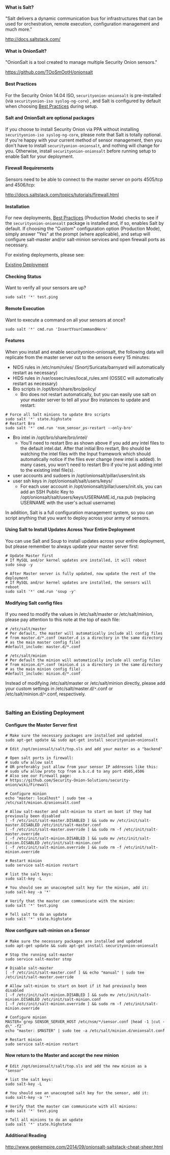 #### What is Salt? ####

"Salt delivers a dynamic communication bus for infrastructures that can be used for orchestration, remote execution, configuration management and much more."

http://docs.saltstack.com/

#### What is OnionSalt? ####

"OnionSalt is a tool created to manage multiple Security Onion sensors."

https://github.com/TOoSmOotH/onionsalt

#### Best Practices
For the Security Onion 14.04 ISO, `securityonion-onionsalt` is pre-installed (via `securityonion-iso syslog-ng-core`) , and Salt is configured by default when choosing [Best Practices](https://github.com/Security-Onion-Solutions/security-onion/wiki/Best-Practices) during setup.

#### Salt and OnionSalt are optional packages ####
If you choose to install Security Onion via PPA without installing `securityonion-iso syslog-ng-core`, please note that Salt is totally optional.  If you're happy with your current method of sensor management, then you don't have to install `securityonion-onionsalt`, and nothing will change for you.  Otherwise, install `securityonion-onionsalt` before running setup to enable Salt for your deployment.

#### Firewall Requirements ####

Sensors need to be able to connect to the master server on ports 4505/tcp and 4506/tcp:

http://docs.saltstack.com/topics/tutorials/firewall.html

#### Installation ####
For new deployments, [Best Practices](https://github.com/Security-Onion-Solutions/security-onion/wiki/Best-Practices) (Production Mode) checks to see if the `securityonion-onionsalt` package is installed and, if so, enables Salt by default.  If choosing the "Custom" configuration option (Production Mode), simply answer "Yes" at the prompt (where applicable), and setup will configure salt-master and/or salt-minion services and open firewall ports as necessary.

For existing deployments, please see:

[Existing Deployment](Salt#salting-an-existing-deployment)

#### Checking Status ####
Want to verify all your sensors are up?
```
sudo salt '*' test.ping
```

#### Remote Execution ####
Want to execute a command on all your sensors at once?
```
sudo salt '*' cmd.run 'InsertYourCommandHere'
```

#### Features ####
When you install and enable securityonion-onionsalt, the following data will replicate from the master server out to the sensors every 15 minutes:

  * NIDS rules in /etc/nsm/rules/ (Snort/Suricata/barnyard will automatically restart as necessary)
  * HIDS rules in /var/ossec/rules/local\_rules.xml (OSSEC will automatically restart as necessary)
  * Bro scripts in /opt/bro/share/bro/policy/
    * Bro does not restart automatically, but you can easily use salt on your master server to tell all your Bro instances to update and restart:
```
# Force all Salt minions to update Bro scripts
sudo salt '*' state.highstate
# Restart Bro
sudo salt '*' cmd.run 'nsm_sensor_ps-restart --only-bro'
```
  * Bro intel in /opt/bro/share/bro/intel/
    * You'll need to restart Bro as shown above if you add any intel files to the default intel.dat.  After that initial Bro restart, Bro should be watching the intel files with the Input framework which should automatically notice if the files ever change (new intel is added).  In many cases, you won't need to restart Bro if you're just adding intel to the existing intel file(s).
  * user accounts and sudoers in /opt/onionsalt/pillar/users/init.sls
  * user ssh keys in /opt/onionsalt/salt/users/keys/
    * For each user account in /opt/onionsalt/pillar/users/init.sls, you can add an SSH Public Key to /opt/onionsalt/salt/users/keys/USERNAME.id\_rsa.pub (replacing USERNAME with the user's actual username)

In addition, Salt is a full configuration management system, so you can script anything that you want to deploy across your army of sensors.

#### Using Salt to Install Updates Across Your Entire Deployment ####
You can use Salt and Soup to install updates across your entire deployment, but please remember to always update your master server first:
```
# Update Master first
# If MySQL and/or kernel updates are installed, it will reboot
sudo soup -y

# After Master server is fully updated, now update the rest of the deployment
# If MySQL and/or kernel updates are installed, the sensors will reboot
sudo salt '*' cmd.run 'soup -y'
```

#### Modifying Salt config files ####
If you need to modify the values in /etc/salt/master or /etc/salt/minion, please pay attention to this note at the top of each file:
```
# /etc/salt/master
# Per default, the master will automatically include all config files
# from master.d/*.conf (master.d is a directory in the same directory
# as the main master config file)
#default_include: master.d/*.conf
```
```
# /etc/salt/minion
# Per default the minion will automatically include all config files
# from minion.d/*.conf (minion.d is a directory in the same directory
# as the main minion config file).
#default_include: minion.d/*.conf
```
Instead of modifying /etc/salt/master or /etc/salt/minion directly, please add your custom settings in /etc/salt/master.d/`*`.conf or /etc/salt/minion.d/`*`.conf, respectively.
<br>
<br>
### Salting an Existing Deployment ###

#### Configure the Master Server first ####

```
# Make sure the necessary packages are installed and updated
sudo apt-get update && sudo apt-get install securityonion-onionsalt

# Edit /opt/onionsalt/salt/top.sls and add your master as a "backend"

# Open salt ports in firewall:
# sudo ufw allow salt
# OR preferably just allow from your sensor IP addresses like this:
# sudo ufw allow proto tcp from a.b.c.d to any port 4505,4506
# Also see our Firewall page:
# https://github.com/Security-Onion-Solutions/security-onion/wiki/Firewall

# Configure minion
echo "master: localhost" | sudo tee -a /etc/salt/minion.d/onionsalt.conf

# Allow salt-master and salt-minion to start on boot if they had previously been disabled
[ -f /etc/init/salt-master.DISABLED ] && sudo mv /etc/init/salt-master.DISABLED /etc/init/salt-master.conf
[ -f /etc/init/salt-master.override ] && sudo rm -f /etc/init/salt-master.override
[ -f /etc/init/salt-minion.DISABLED ] && sudo mv /etc/init/salt-minion.DISABLED /etc/init/salt-minion.conf
[ -f /etc/init/salt-minion.override ] && sudo rm -f /etc/init/salt-minion.override

# Restart minion
sudo service salt-minion restart

# list the salt keys:
sudo salt-key -L

# You should see an unaccepted salt key for the minion, add it:
sudo salt-key -a '*'

# Verify that the master can communicate with the minion:
sudo salt '*' test.ping

# Tell salt to do an update
sudo salt '*' state.highstate
```

#### Now configure salt-minion on a Sensor ####
```
# Make sure the necessary packages are installed and updated
sudo apt-get update && sudo apt-get install securityonion-onionsalt

# Stop the running salt-master
sudo service salt-master stop

# Disable salt-master
[ -f /etc/init/salt-master.conf ] && echo "manual" | sudo tee /etc/init/salt-master.override

# Allow salt-minion to start on boot if it had previously been disabled
[ -f /etc/init/salt-minion.DISABLED ] && sudo mv /etc/init/salt-minion.DISABLED /etc/init/salt-minion.conf
[ -f /etc/init/salt-minion.override ] && sudo rm -f /etc/init/salt-minion.override

# Configure minion
MASTER=`grep SENSOR_SERVER_HOST /etc/nsm/*/sensor.conf |head -1 |cut -d\" -f2`
echo "master: $MASTER" | sudo tee -a /etc/salt/minion.d/onionsalt.conf

# Restart minion
sudo service salt-minion restart
```

#### Now return to the Master and accept the new minion ####
```
# Edit /opt/onionsalt/salt/top.sls and add the new minion as a "sensor"

# list the salt keys:
sudo salt-key -L

# You should see an unaccepted salt key for the sensor, add it:
sudo salt-key -a '*'

# Verify that the master can communicate with all minions:
sudo salt '*' test.ping

# Tell all minions to do an update
sudo salt '*' state.highstate
```

#### Additional Reading ####
http://www.geekempire.com/2014/09/onionsalt-saltstack-cheat-sheer.html